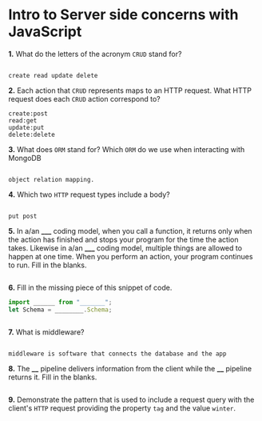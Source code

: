 # Intro to Server side concerns with JavaScript

**1.** What do the letters of the acronym `CRUD` stand for?

<!-- enter you answer in the space below -->

```

create read update delete

```

**2.** Each action that `CRUD` represents maps to an HTTP request. What HTTP request does each `CRUD` action correspond to?

<!-- enter you answer in the space below -->

```
create:post
read:get
update:put
delete:delete

```

**3.** What does `ORM` stand for? Which `ORM` do we use when interacting with MongoDB

<!-- enter you answer in the space below -->

```

object relation mapping.

```

**4.** Which two `HTTP` request types include a body?

<!-- enter you answer in the space below -->

```

put post

```

**5.** In a/an **\_\_\_** coding model, when you call a function, it returns only when the action has finished and stops your program for the time the action takes. Likewise in a/an **\_\_\_** coding model, multiple things are allowed to happen at one time. When you perform an action, your program continues to run. Fill in the blanks.

<!-- enter you answer in the space below -->

```

```

**6.** Fill in the missing piece of this snippet of code.

```js
import ______ from "_______";
let Schema = ________.Schema;
```

<!-- enter you answer in the space below -->

```

```

**7.** What is middleware?

<!-- enter you answer in the space below -->

```

middleware is software that connects the database and the app

```

**8.** The **\_\_** pipeline delivers information from the client while the **\_\_** pipeline returns it. Fill in the blanks.

<!-- enter you answer in the space below -->

```

```

**9.**
Demonstrate the pattern that is used to include a request query with the client's `HTTP` request providing the property `tag` and the value `winter`.

<!-- enter you answer in the space below -->

```

```

